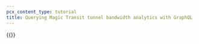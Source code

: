 ```yaml
---
pcx_content_type: tutorial
title: Querying Magic Transit tunnel bandwidth analytics with GraphQL
---
```


{{<render file="_query-magic-transit-bandwidth-graphql.md">}}